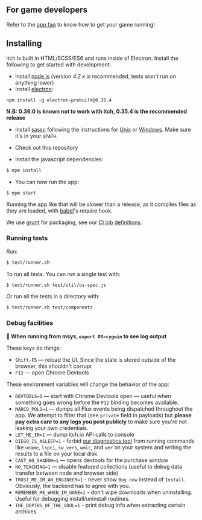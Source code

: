 
## For game developers

Refer to the [app faq](https://itch.io/docs/app/faq) to know how to get your game running!

## Installing

itch is built in HTML/SCSS/ES6 and runs inside of Electron. Install the
following to get started with development:

* Install [node.js][] (version *4.2.x* is recommended, tests won't run on anything lower)
* Install [electron][]:

[node.js]: https://nodejs.org/
[electron]: https://github.com/atom/electron

```
npm install -g electron-prebuilt@0.35.4
```

**N.B: 0.36.0 is known not to work with itch, 0.35.4 is the recommended release**

* Install [sassc][] following the instructions for [Unix][sassc-unix] or
  [Windows][sassc-win].  Make sure it's in your `$PATH`.

[sassc]: https://github.com/sass/sassc
[sassc-unix]: https://github.com/sass/sassc/blob/master/docs/building/unix-instructions.md
[sassc-win]: https://github.com/sass/sassc/blob/master/docs/building/windows-instructions.md

* Check out this repository

* Install the javascript dependencies:

```bash
$ npm install
```

* You can now run the app:

```bash
$ npm start
```

Running the app like that will be slower than a release, as it compiles
files as they are loaded, with [babel][]'s require hook.

We use [grunt][] for packaging, see our [CI job definitions][ci].

[babel]: http://babeljs.io/
[grunt]: https://github.com/gruntjs/grunt
[ci]: https://github.com/itchio/ci.itch.ovh/blob/master/src/jobs/itch.yml

### Running tests

Run:

```bash
$ test/runner.sh
```

To run all tests. You can run a single test with:

```bash
$ test/runner.sh test/util/os-spec.js
```

Or run all the tests in a directory with:

```bash
$ test/runner.sh test/components
```

[tap-spec]: https://github.com/scottcorgan/tap-spec

### Debug facilities

**:memo: When running from msys, `export OS=cygwin` to see log output**

These keys do things:

  * `Shift-F5` — reload the UI. Since the state is stored outside of the browser,
    this shouldn't corrupt
  * `F12` — open Chrome Devtools

These environment variables will change the behavior of the app:

  * `DEVTOOLS=1` — start with Chrome Devtools open — useful when something goes
    wrong before the `F12` binding becomes available.
  * `MARCO_POLO=1` — dumps all Flux events being dispatched throughout the app.
    We attempt to filter that (see `private` field in payloads) but **please
    pay extra care to any logs you post publicly** to make sure you're not leaking
    your own credentials.
  * `LET_ME_IN=1` — dump itch.io API calls to console
  * `DIEGO_IS_ASLEEP=1` - forbid [our diagnostics tool][diego] from running commands like
    `uname`, `lspci`, `sw_vers`, `wmic`, and `ver` on your system and writing
    the results to a file on your local disk.
  * `CAST_NO_SHADOW=1` — opens devtools for the purchase window
  * `NO_TEACHING=1` — disable featured collections (useful to debug data transfer
    between node and browser side)
  * `TRUST_ME_IM_AN_ENGINEER=1` - never show `Buy now` instead of `Install`.
    Obviously, the backend has to agree with you.
  * `REMEMBER_ME_WHEN_IM_GONE=1` - don't wipe downloads when uninstalling.
    Useful for debugging install/uninstall routines.
  * `THE_DEPTHS_OF_THE_SOUL=1` - print debug info when extracting certain archives

[diego]: diego.md
